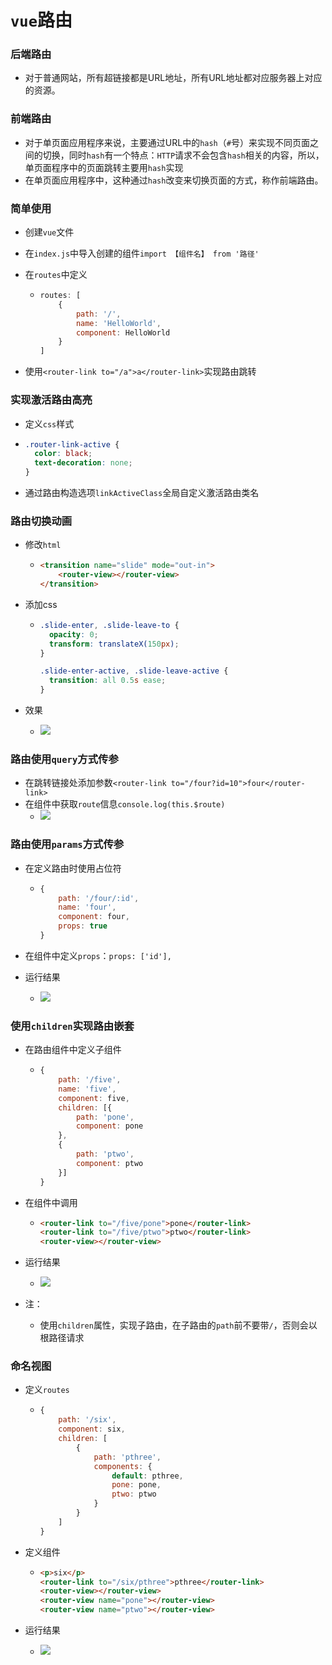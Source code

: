 # `vue`路由

### 后端路由

- 对于普通网站，所有超链接都是URL地址，所有URL地址都对应服务器上对应的资源。

### 前端路由

- 对于单页面应用程序来说，主要通过URL中的`hash`（`#`号）来实现不同页面之间的切换，同时`hash`有一个特点：`HTTP`请求不会包含`hash`相关的内容，所以，单页面程序中的页面跳转主要用`hash`实现
- 在单页面应用程序中，这种通过`hash`改变来切换页面的方式，称作前端路由。

### 简单使用

- 创建`vue`文件

- 在`index.js`中导入创建的组件`import 【组件名】 from '路径'`

- 在`routes`中定义

  - ```js
    routes: [
    	{
    		path: '/',
    		name: 'HelloWorld',
    		component: HelloWorld
    	}
    ]
    ```

- 使用`<router-link to="/a">a</router-link>`实现路由跳转

### 实现激活路由高亮

- 定义`css`样式

- ```css
  .router-link-active {
    color: black;
    text-decoration: none;
  }
  ```

- 通过路由构造选项`linkActiveClass`全局自定义激活路由类名

### 路由切换动画

- 修改`html`

  - ```html
    <transition name="slide" mode="out-in">
    	<router-view></router-view>
    </transition>
    ```

- 添加css

  - ```css
    .slide-enter, .slide-leave-to {
      opacity: 0;
      transform: translateX(150px);
    }
    
    .slide-enter-active, .slide-leave-active {
      transition: all 0.5s ease;
    }
    ```

- 效果

  - ![](E:\PerFile\notes\markdown\vue\photo\路由切换动画.gif)

### 路由使用`query`方式传参

- 在跳转链接处添加参数`<router-link to="/four?id=10">four</router-link>`
- 在组件中获取`route`信息`console.log(this.$route)`
  - ![](E:\PerFile\notes\markdown\vue\photo\路由query传参.jpg)

### 路由使用`params`方式传参

- 在定义路由时使用占位符

  - ```js
    {
    	path: '/four/:id',
    	name: 'four',
    	component: four,
    	props: true
    }
    ```

- 在组件中定义`props`：`props: ['id'],`

- 运行结果

  - ![](E:\PerFile\notes\markdown\vue\photo\路由params传参.jpg)

### 使用`children`实现路由嵌套

- 在路由组件中定义子组件

  - ```js
    {
    	path: '/five',
    	name: 'five',
    	component: five,
    	children: [{
    		path: 'pone',
    		component: pone
    	},
    	{
    		path: 'ptwo',
    		component: ptwo
    	}]
    }
    ```

- 在组件中调用

  - ```html
    <router-link to="/five/pone">pone</router-link>
    <router-link to="/five/ptwo">ptwo</router-link>
    <router-view></router-view>
    ```

- 运行结果

  - ![](E:\PerFile\notes\markdown\vue\photo\children子路由切换动画.gif)

- 注：
  - 使用`children`属性，实现子路由，在子路由的`path`前不要带`/`，否则会以根路径请求

### 命名视图

- 定义`routes`

  - ```js
    {
    	path: '/six',
    	component: six,
    	children: [
    		{
    			path: 'pthree',
    			components: {
    				default: pthree,
    				pone: pone,
    				ptwo: ptwo
    			}
    		}
    	]
    }
    ```

- 定义组件

  - ```html
    <p>six</p>
    <router-link to="/six/pthree">pthree</router-link>
    <router-view></router-view>
    <router-view name="pone"></router-view>
    <router-view name="ptwo"></router-view>
    ```

- 运行结果

  - ![](E:\PerFile\notes\markdown\vue\photo\命名视图.jpg)